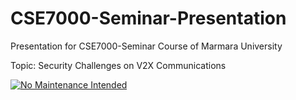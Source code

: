 # CSE7000-Seminar-Presentation
Presentation for CSE7000-Seminar Course of Marmara University

Topic: Security Challenges on V2X Communications

[![No Maintenance Intended](http://unmaintained.tech/badge.svg)](http://unmaintained.tech/)

